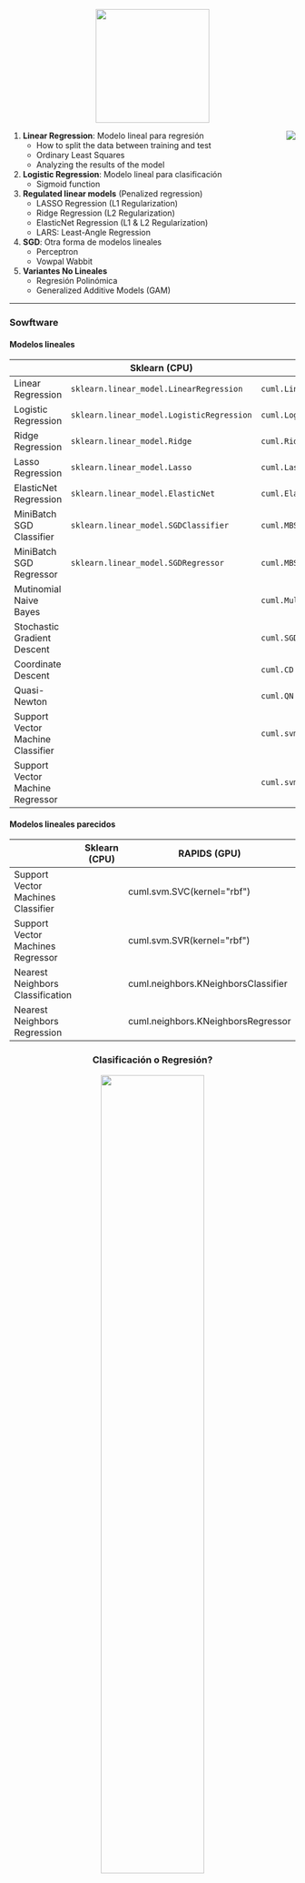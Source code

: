 <p align="center"><img src="../img/miniaturas YT/3-Linear.png" height="200px"></p>


<img align="right" src="img/xkcd_meme.png">

1. **Linear Regression**: Modelo lineal para regresión
   - How to split the data between training and test
   - Ordinary Least Squares
   - Analyzing the results of the model
2. **Logistic Regression**: Modelo lineal para clasificación
   - Sigmoid function
3. **Regulated linear models** (Penalized regression)
   - LASSO Regression (L1 Regularization)
   - Ridge Regression (L2 Regularization)
   - ElasticNet Regression (L1 & L2 Regularization)
   - LARS: Least-Angle Regression
4. **SGD**: Otra forma de modelos lineales
   - Perceptron
   - Vowpal Wabbit
5. **Variantes No Lineales**
   - Regresión Polinómica
   - Generalized Additive Models (GAM)

---


### Sowftware

#### Modelos lineales

|                                   |  Sklearn (CPU)                            | RAPIDS  (GPU)                   |
|-----------------------------------|-------------------------------------------|---------------------------------|
| Linear Regression                 | `sklearn.linear_model.LinearRegression`   | `cuml.LinearRegression`         |
| Logistic Regression               | `sklearn.linear_model.LogisticRegression` | `cuml.LogisticRegression`       |
| Ridge Regression                  | `sklearn.linear_model.Ridge`              | `cuml.Ridge`                    |
| Lasso Regression                  | `sklearn.linear_model.Lasso`              | `cuml.Lasso`                    |
| ElasticNet Regression             | `sklearn.linear_model.ElasticNet`         | `cuml.ElasticNet`               |
| MiniBatch SGD Classifier          | `sklearn.linear_model.SGDClassifier`      | `cuml.MBSGDClassifier`          |
| MiniBatch SGD Regressor           | `sklearn.linear_model.SGDRegressor`       | `cuml.MBSGDRegressor`           |
| Mutinomial Naive Bayes            |                                           | `cuml.MultinomialNB`            |
| Stochastic Gradient Descent       |                                           | `cuml.SGD`                      |
| Coordinate Descent                |                                           | `cuml.CD`                       |
| Quasi-Newton                      |                                           | `cuml.QN`                       |
| Support Vector Machine Classifier |                                           | `cuml.svm.SVC(kernel="linear")` |
| Support Vector Machine Regressor  |                                           | `cuml.svm.SVR(kernel="linear")` |


#### Modelos lineales parecidos
|                                    |  Sklearn (CPU)                            | RAPIDS  (GPU)                   |
|------------------------------------|-------------------------------------------|---------------------------------|
| Support Vector Machines Classifier | |                               cuml.svm.SVC(kernel="rbf") |
| Support Vector Machines Regressor  | |                               cuml.svm.SVR(kernel="rbf") |
| Nearest Neighbors Classification   | |                               cuml.neighbors.KNeighborsClassifier |
| Nearest Neighbors Regression       | |                               cuml.neighbors.KNeighborsRegressor |


<h3 align="center">Clasificación o Regresión?</h3>
<p align="center"><img src="img/linear-logistic.jpg" width="60%" ></p>


# 1. Linear Regression

<p align="center"><img src="img/LM.png" width="500px"></p>

Linear Regression is a parametric model which predicts a continuous outcome feature (**Y**) from one or more explanatory features (**X**).  

beta_0 is called the intercept term, and represents the expected mean value of Y when all explanatory features equal 0.  
beta_1 is called a beta coefficient, and represents the expected change in the value of Y that results from a one unit change in X.

This is module fits a straight line to your data, where the value of the outcome feature can be calculated as a linear combination of the explanatory features. Sounds relatively simple? Afraid not, there are many nuances and conditions that need to be understood before using linear regression! We are going to delve into these assumptions and conditions and then demonstrate how to use this algorithm on the kiva dataset.


### Resources
- [Comprehensive Guide to Regression](https://www.analyticsvidhya.com/blog/2015/08/comprehensive-guide-regression/)
- [Understanding key regression statistics](http://connor-johnson.com/2014/02/18/linear-regression-with-python/)


# 2. Logistic regression

<p align="center"><img src="img/linear-logistic.jpg" width="60%" ></p>


Logistic regression is very similar to linear regression but has a categorical outcome instead. So rather than modeling a continuous dependent variable, it models a binary classification - yes or no, true or false, 1 or 0. This is still a linear model as it assumes a linear relationship between the independent variables and the link function.  

To learn more about Logistic Regression, try to following resources:
- [Beginners guide to Logistic Regression](https://www.analyticsvidhya.com/blog/2015/11/beginners-guide-on-logistic-regression-in-r/): A good overview of the theory and mathematics behind the algorithm
- [Logistic Regression in Python](http://blog.yhat.com/posts/logistic-regression-python-rodeo.html): A thorough tutorial on a publicly available dataset in Python


# 3. Regularización
Both linear and logistic regression have a tendancy to overfit when there are a large number of features. Therefore it is important that we choose the features which have the most predictive power but how do we choose these features? We can use our EDA to a certain extent but that only goes so far.

This is where ridge and lasso regularization techniques come into play! Both of these techniques can be used to identify which features explain the most variance and should therefore be kept in the model.

Visualmente, los coeficientes (w) solo pueden tomar un valor de su eje dentro de la región azul que más se acerque al mínimo.

| L1 (LASSO)          | L2 (Ridge)          | Elastic Net               |
|---------------------|---------------------|---------------------------|
| ![](img/lasso.png)  | ![](img/ridge.png)  | ![](img/elastic-net.png)  |
| Acerca coefficientes a 0. Good for variable selection | **Más usado**. Makes coefficients smaller | Tradeoff between variable selection and small coefficients |
| Penalizes the sum of absolute weights | Penalizes the sum of squared weights | Combination of 2 before |
| `loss + wd * weights.abs().sum()` | `loss + wd * weights.pow(2).sum()` |



> ### Más información:
> - [Complete tutorial on ridge and lasso regression in python](https://www.analyticsvidhya.com/blog/2016/01/complete-tutorial-ridge-lasso-regression-python/): A broad tutorial explaining why we use regularization techniques, touching on the mathematics behind the algorithms and giving a few examples in python.
> - [An Introduction to Statistical Learning, Chapter 6.2](http://www-bcf.usc.edu/%7Egareth/ISL/ISLR%20Sixth%20Printing.pdf): A comprehensive explanation of both Lasso and Ridge and their application in the context of statistical learning.




<p align="center"><img src="img/nonlinear.svg" width="700px"></p>

# 4. Regresión Polinómica
```python
from sklearn.preprocessing import PolynomialFeatures
from sklearn.pipeline import Pipeline

# creating pipeline and fitting it on data
poly_regr = Pipeline([('polynomial',PolynomialFeatures(degree=2)),
                      ('model', LinearRegression())])

pipe.fit(x, y)
```

<p align="center"><img src="https://cdn.analyticsvidhya.com/wp-content/uploads/2020/03/pr8.png" width="500px"></p>


## Regresión local (LOESS o LOWESS)

Se crean muchas regresesione lineales, donde cada una se entrena con los puntos de su región. Luego se sueviza. **Desventaja: solo vale para x con 1 varaible**.

<p align="center"><img src="img/lowess.png"></p>

```python
from statsmodels.nonparametric.smoothers_lowess import lowess

smooth = lowess(endog=y, exog=x)
index, pred = np.transpose(smooth)
```

[Video explicativo](https://www.youtube.com/watch?v=Vf7oJ6z2LCc)


# 5. Generalized Additive Model (GAM)

GAM captura los patrones no lineales de cada variable (que la regresión lineal no puede capturar) y los suma (como la regresión lineal).
<p align="center"><img src="img/GAM.png" width="500px"></p>

Tradicionalemente, las no-linearidades son caputuras por binning o polinomios. Pero GAM las captura automaticamnte (mediante splines).

Lo mejor de GAM es la explicabilidad de cada variable mediante gráficos de PDP (Partial Dependency Plot):
<p align="center"><img src="img/gam-pdp.png"></p>


Parámetros a tener en cuenta para optimizar:
- **`n_splines`**: Número de trozos para componer y juntar. (25 por defecto)
- **`lam`**: Término de penalización. (0.6 por defecto)
- **`constraints`**: Monotonically constraint. ("none" por defcto)

<p align="center"><img src="img/gam-lamda.svg" width="500px"></p>


Instalar pyGAM:
```
pip install pygam
```

Ejemplo:
```python
from pygam import LinearGAM    # Para regresión
from pygam import LogisticGAM  # Para clasificación

x = df[['var1', 'var2', 'var3']]
y = df[target_var]

gam = LogisticGAM().fit(x, y)
```

#### Referencias
- [Video explicativo](https://www.youtube.com/watch?v=XQ1vk7wEI7c)
- [Blog explicativo 1](https://multithreaded.stitchfix.com/blog/2015/07/30/gam)
- [Blog explicativo 2](https://codeburst.io/pygam-getting-started-with-generalized-additive-models-in-python-457df5b4705f)
- [Blog explicativo 3](https://medium.com/just-another-data-scientist/building-interpretable-models-with-generalized-additive-models-in-python-c4404eaf5515)
- [H20 GAM documentation](https://docs.h2o.ai/h2o/latest-stable/h2o-docs/data-science/gam.html)
- [pyGAM documentation](https://pygam.readthedocs.io/en/latest/index.html)
